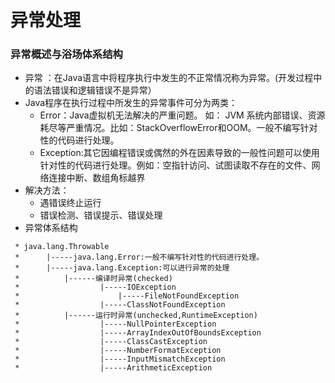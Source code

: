 # 异常处理

### 异常概述与浴场体系结构
 - 异常 ：在Java语言中将程序执行中发生的不正常情况称为异常。(开发过程中的语法错误和逻辑错误不是异常）
 - Java程序在执行过程中所发生的异常事件可分为两类：
    - Error：Java虚拟机无法解决的严重问题。 如： JVM 系统内部错误、资源耗尽等严重情况。比如：StackOverflowError和OOM。一般不编写针对性的代码进行处理。
    - Exception:其它因编程错误或偶然的外在因素导致的一般性问题可以使用针对性的代码进行处理。例如：空指针访问、试图读取不存在的文件、网络连接中断、数组角标越界
 - 解决方法：
    - 遇错误终止运行
    - 错误检测、错误提示、错误处理
 - 异常体系结构
```
 * java.lang.Throwable
 * 		|-----java.lang.Error:一般不编写针对性的代码进行处理。
 * 		|-----java.lang.Exception:可以进行异常的处理
 * 			|------编译时异常(checked)
 * 					|-----IOException
 * 						|-----FileNotFoundException
 * 					|-----ClassNotFoundException
 * 			|------运行时异常(unchecked,RuntimeException)
 * 					|-----NullPointerException
 * 					|-----ArrayIndexOutOfBoundsException
 * 					|-----ClassCastException
 * 					|-----NumberFormatException
 * 					|-----InputMismatchException
 * 					|-----ArithmeticException
 ```
